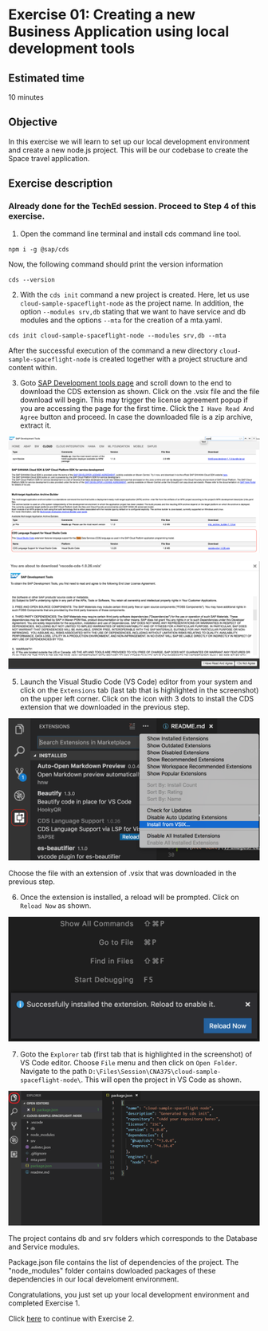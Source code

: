 # Exercise 01: Creating a new Business Application using local development tools

## Estimated time

10 minutes

## Objective

In this exercise we will learn to set up our local development environment and create a new node.js project. This will be our codebase to create the Space travel application.

## Exercise description

### Already done for the TechEd session. Proceed to Step 4 of this exercise.
1. Open the command line terminal and install cds command line tool.
```
npm i -g @sap/cds
```
Now, the following command should print the version information
```
cds --version
```
2. With the `cds init` command a new project is created. Here, let us use `cloud-sample-spaceflight-node` as the project name. In addition, the option `--modules srv,db` stating that we want to have service and db modules and the options `--mta` for the creation of a mta.yaml.

```
cds init cloud-sample-spaceflight-node --modules srv,db --mta
```

After the successful execution of the command a new directory `cloud-sample-spaceflight-node` is created together with a project structure and content within.

3. Goto [SAP Development tools page](https://tools.hana.ondemand.com/#cloud) and scroll down to the end to download the CDS extension as shown. Click on the .vsix file and the file download will begin. This may trigger the license agreement popup if you are accessing the page for the first time. Click the `I Have Read And Agree` button and proceed. In case the downloaded file is a zip archive, extract it.

![Alt text](./images/cds_plugin.png?raw=true "CDS plugin for VS Code")

![Alt text](./images/cds_plugin_license.png?raw=true "CDS plugin License Agreement")

5. Launch the Visual Studio Code (VS Code) editor from your system and click on the `Extensions` tab (last tab that is highlighted in the screenshot) on the upper left corner. Click on the icon with 3 dots to install the CDS extension that we downloaded in the previous step.

![Alt text](./images/cds_vs_code.png?raw=true "CDS plugin for VS Code")

Choose the file with an extension of .vsix that was downloaded in the previous step.

6. Once the extension is installed, a reload will be prompted. Click on `Reload Now` as shown.

![Alt text](./images/reload.png?raw=true "Reload VS Code")

7. Goto the `Explorer` tab (first tab that is highlighted in the screenshot) of VS Code editor. Choose `File` menu and then click on `Open Folder`. Navigate to the path `D:\Files\Session\CNA375\cloud-sample-spaceflight-node\`. This will open the project in VS Code as shown. 

![Alt text](./images/proj_vscode.png?raw=true)

The project contains db and srv folders which corresponds to the Database and Service modules. 

Package.json file contains the list of dependencies of the project. The "node_modules" folder contains dowloaded packages of these dependencies in our local develoment environment.

Congratulations, you just set up your local development environment and completed Exercise 1.

Click [here](../exercise02/README.md) to continue with Exercise 2.
